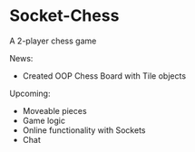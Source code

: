 # Socket-Chess
A 2-player chess game

News:
- Created OOP Chess Board with Tile objects

Upcoming:
- Moveable pieces
- Game logic
- Online functionality with Sockets
- Chat
